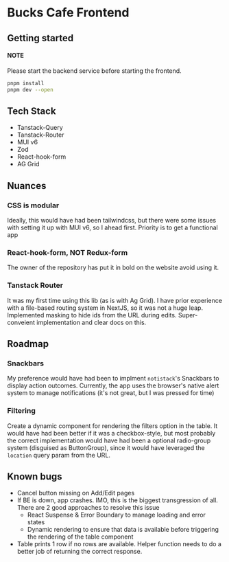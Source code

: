 # Bucks Cafe Frontend

## Getting started

#### NOTE

Please start the backend service before starting the frontend.

```bash
pnpm install
pnpm dev --open
```

## Tech Stack

- Tanstack-Query
- Tanstack-Router
- MUI v6
- Zod
- React-hook-form
- AG Grid

## Nuances

### CSS is modular

Ideally, this would have had been tailwindcss, but there were some issues with setting it up with MUI v6, so I ahead first. Priority is to get a functional app

### React-hook-form, NOT Redux-form

The owner of the repository has put it in bold on the website avoid using it.

### Tanstack Router

It was my first time using this lib (as is with Ag Grid). I have prior experience with a file-based routing system in NextJS, so it was not a huge leap. Implemented masking to hide ids from the URL during edits. Super-conveient implementation and clear docs on this.

## Roadmap

### Snackbars

My preference would have had been to implment `notistack`'s Snackbars to display action outcomes. Currently, the app uses the browser's native alert system to manage notifications (it's not great, but I was pressed for time)

### Filtering

Create a dynamic component for rendering the filters option in the table. It would have had been better if it was a checkbox-style, but most probably the correct implementation would have had been a optional radio-group system (disguised as ButtonGroup), since it would have leveraged the `location` query param from the URL.

## Known bugs

- Cancel button missing on Add/Edit pages
- If BE is down, app crashes. IMO, this is the biggest transgression of all. There are 2 good approaches to resolve this issue
  - React Suspense & Error Boundary to manage loading and error states
  - Dynamic rendering to ensure that data is available before triggering the rendering of the table component
- Table prints 1 row if no rows are available. Helper function needs to do a better job of returning the correct response.
